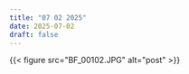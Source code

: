 ```yaml
---
title: "07 02 2025"
date: 2025-07-02
draft: false
---
```


{{< figure src="BF_00102.JPG" alt="post" >}}
